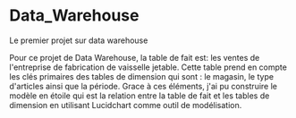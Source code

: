 # Data_Warehouse
Le premier projet sur data warehouse

Pour ce projet de Data Warehouse, la table de fait est: les ventes de l'entreprise de fabrication de vaisselle jetable.
Cette table prend en compte les clés primaires des tables de dimension qui sont : le magasin, le type d'articles ainsi que la période.
Grace à ces éléments, j'ai pu construire le modèle en étoile qui est la relation entre la table de fait et les tables de dimension en utilisant Lucidchart 
comme outil de modélisation.
